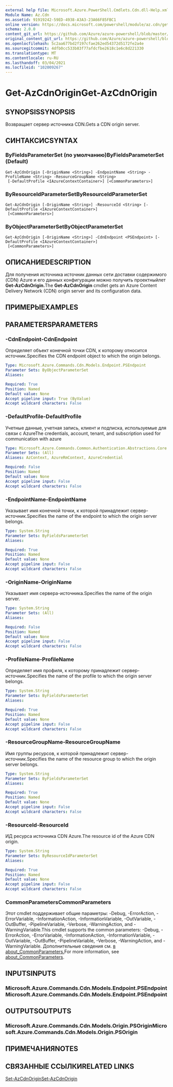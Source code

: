 ```yaml
---
external help file: Microsoft.Azure.PowerShell.Cmdlets.Cdn.dll-Help.xml
Module Name: Az.Cdn
ms.assetid: 91919242-59ED-4938-A3A3-23A66F85FBC1
online version: https://docs.microsoft.com/powershell/module/az.cdn/get-azcdnorigin
schema: 2.0.0
content_git_url: https://github.com/Azure/azure-powershell/blob/master/src/Cdn/Cdn/help/Get-AzCdnOrigin.md
original_content_git_url: https://github.com/Azure/azure-powershell/blob/master/src/Cdn/Cdn/help/Get-AzCdnOrigin.md
ms.openlocfilehash: 5c2aa677bd2f197cfae262ed54372d5172fe2a4e
ms.sourcegitcommit: 4dfb0cc533b83f77afdcfbe2618c1e6c8d221330
ms.translationtype: MT
ms.contentlocale: ru-RU
ms.lasthandoff: 03/04/2021
ms.locfileid: "102009267"
---
```

# <span data-ttu-id="076fa-101">Get-AzCdnOrigin</span><span class="sxs-lookup"><span data-stu-id="076fa-101">Get-AzCdnOrigin</span></span>

## <span data-ttu-id="076fa-102">SYNOPSIS</span><span class="sxs-lookup"><span data-stu-id="076fa-102">SYNOPSIS</span></span>
<span data-ttu-id="076fa-103">Возвращает сервер источника CDN.</span><span class="sxs-lookup"><span data-stu-id="076fa-103">Gets a CDN origin server.</span></span>

## <span data-ttu-id="076fa-104">СИНТАКСИС</span><span class="sxs-lookup"><span data-stu-id="076fa-104">SYNTAX</span></span>

### <span data-ttu-id="076fa-105">ByFieldsParameterSet (по умолчанию)</span><span class="sxs-lookup"><span data-stu-id="076fa-105">ByFieldsParameterSet (Default)</span></span>
```
Get-AzCdnOrigin [-OriginName <String>] -EndpointName <String> -ProfileName <String> -ResourceGroupName <String>
 [-DefaultProfile <IAzureContextContainer>] [<CommonParameters>]
```

### <span data-ttu-id="076fa-106">ByResourceIdParameterSet</span><span class="sxs-lookup"><span data-stu-id="076fa-106">ByResourceIdParameterSet</span></span>
```
Get-AzCdnOrigin [-OriginName <String>] -ResourceId <String> [-DefaultProfile <IAzureContextContainer>]
 [<CommonParameters>]
```

### <span data-ttu-id="076fa-107">ByObjectParameterSet</span><span class="sxs-lookup"><span data-stu-id="076fa-107">ByObjectParameterSet</span></span>
```
Get-AzCdnOrigin [-OriginName <String>] -CdnEndpoint <PSEndpoint> [-DefaultProfile <IAzureContextContainer>]
 [<CommonParameters>]
```

## <span data-ttu-id="076fa-108">ОПИСАНИЕ</span><span class="sxs-lookup"><span data-stu-id="076fa-108">DESCRIPTION</span></span>
<span data-ttu-id="076fa-109">Для получения источника источник данных сети доставки содержимого (CDN) Azure и его данных конфигурации можно получить проектныйлет **Get-AzCdnOrigin.**</span><span class="sxs-lookup"><span data-stu-id="076fa-109">The **Get-AzCdnOrigin** cmdlet gets an Azure Content Delivery Network (CDN) origin server and its configuration data.</span></span>

## <span data-ttu-id="076fa-110">ПРИМЕРЫ</span><span class="sxs-lookup"><span data-stu-id="076fa-110">EXAMPLES</span></span>

## <span data-ttu-id="076fa-111">PARAMETERS</span><span class="sxs-lookup"><span data-stu-id="076fa-111">PARAMETERS</span></span>

### <span data-ttu-id="076fa-112">-CdnEndpoint</span><span class="sxs-lookup"><span data-stu-id="076fa-112">-CdnEndpoint</span></span>
<span data-ttu-id="076fa-113">Определяет объект конечной точки CDN, к которому относится источник.</span><span class="sxs-lookup"><span data-stu-id="076fa-113">Specifies the CDN endpoint object to which the origin belongs.</span></span>

```yaml
Type: Microsoft.Azure.Commands.Cdn.Models.Endpoint.PSEndpoint
Parameter Sets: ByObjectParameterSet
Aliases:

Required: True
Position: Named
Default value: None
Accept pipeline input: True (ByValue)
Accept wildcard characters: False
```

### <span data-ttu-id="076fa-114">-DefaultProfile</span><span class="sxs-lookup"><span data-stu-id="076fa-114">-DefaultProfile</span></span>
<span data-ttu-id="076fa-115">Учетные данные, учетная запись, клиент и подписка, используемые для связи с Azure</span><span class="sxs-lookup"><span data-stu-id="076fa-115">The credentials, account, tenant, and subscription used for communication with azure</span></span>

```yaml
Type: Microsoft.Azure.Commands.Common.Authentication.Abstractions.Core.IAzureContextContainer
Parameter Sets: (All)
Aliases: AzContext, AzureRmContext, AzureCredential

Required: False
Position: Named
Default value: None
Accept pipeline input: False
Accept wildcard characters: False
```

### <span data-ttu-id="076fa-116">-EndpointName</span><span class="sxs-lookup"><span data-stu-id="076fa-116">-EndpointName</span></span>
<span data-ttu-id="076fa-117">Указывает имя конечной точки, к которой принадлежит сервер-источник.</span><span class="sxs-lookup"><span data-stu-id="076fa-117">Specifies the name of the endpoint to which the origin server belongs.</span></span>

```yaml
Type: System.String
Parameter Sets: ByFieldsParameterSet
Aliases:

Required: True
Position: Named
Default value: None
Accept pipeline input: False
Accept wildcard characters: False
```

### <span data-ttu-id="076fa-118">-OriginName</span><span class="sxs-lookup"><span data-stu-id="076fa-118">-OriginName</span></span>
<span data-ttu-id="076fa-119">Указывает имя сервера-источника.</span><span class="sxs-lookup"><span data-stu-id="076fa-119">Specifies the name of the origin server.</span></span>

```yaml
Type: System.String
Parameter Sets: (All)
Aliases:

Required: False
Position: Named
Default value: None
Accept pipeline input: False
Accept wildcard characters: False
```

### <span data-ttu-id="076fa-120">-ProfileName</span><span class="sxs-lookup"><span data-stu-id="076fa-120">-ProfileName</span></span>
<span data-ttu-id="076fa-121">Определяет имя профиля, к которому принадлежит сервер-источник.</span><span class="sxs-lookup"><span data-stu-id="076fa-121">Specifies the name of the profile to which the origin server belongs.</span></span>

```yaml
Type: System.String
Parameter Sets: ByFieldsParameterSet
Aliases:

Required: True
Position: Named
Default value: None
Accept pipeline input: False
Accept wildcard characters: False
```

### <span data-ttu-id="076fa-122">-ResourceGroupName</span><span class="sxs-lookup"><span data-stu-id="076fa-122">-ResourceGroupName</span></span>
<span data-ttu-id="076fa-123">Имя группы ресурсов, к которой принадлежит сервер-источник.</span><span class="sxs-lookup"><span data-stu-id="076fa-123">Specifies the name of the resource group to which the origin server belongs.</span></span>

```yaml
Type: System.String
Parameter Sets: ByFieldsParameterSet
Aliases:

Required: True
Position: Named
Default value: None
Accept pipeline input: False
Accept wildcard characters: False
```

### <span data-ttu-id="076fa-124">-ResourceId</span><span class="sxs-lookup"><span data-stu-id="076fa-124">-ResourceId</span></span>
<span data-ttu-id="076fa-125">ИД ресурса источника CDN Azure.</span><span class="sxs-lookup"><span data-stu-id="076fa-125">The resource id of the Azure CDN origin.</span></span>

```yaml
Type: System.String
Parameter Sets: ByResourceIdParameterSet
Aliases:

Required: True
Position: Named
Default value: None
Accept pipeline input: False
Accept wildcard characters: False
```

### <span data-ttu-id="076fa-126">CommonParameters</span><span class="sxs-lookup"><span data-stu-id="076fa-126">CommonParameters</span></span>
<span data-ttu-id="076fa-127">Этот cmdlet поддерживает общие параметры: -Debug, -ErrorAction, -ErrorVariable, -InformationAction, -InformationVariable, -OutVariable, -OutBuffer, -PipelineVariable, -Verbose, -WarningAction, and -WarningVariable.</span><span class="sxs-lookup"><span data-stu-id="076fa-127">This cmdlet supports the common parameters: -Debug, -ErrorAction, -ErrorVariable, -InformationAction, -InformationVariable, -OutVariable, -OutBuffer, -PipelineVariable, -Verbose, -WarningAction, and -WarningVariable.</span></span> <span data-ttu-id="076fa-128">Дополнительные сведения см. [в about_CommonParameters.](http://go.microsoft.com/fwlink/?LinkID=113216)</span><span class="sxs-lookup"><span data-stu-id="076fa-128">For more information, see [about_CommonParameters](http://go.microsoft.com/fwlink/?LinkID=113216).</span></span>

## <span data-ttu-id="076fa-129">INPUTS</span><span class="sxs-lookup"><span data-stu-id="076fa-129">INPUTS</span></span>

### <span data-ttu-id="076fa-130">Microsoft.Azure.Commands.Cdn.Models.Endpoint.PSEndpoint</span><span class="sxs-lookup"><span data-stu-id="076fa-130">Microsoft.Azure.Commands.Cdn.Models.Endpoint.PSEndpoint</span></span>

## <span data-ttu-id="076fa-131">OUTPUTS</span><span class="sxs-lookup"><span data-stu-id="076fa-131">OUTPUTS</span></span>

### <span data-ttu-id="076fa-132">Microsoft.Azure.Commands.Cdn.Models.Origin.PSOrigin</span><span class="sxs-lookup"><span data-stu-id="076fa-132">Microsoft.Azure.Commands.Cdn.Models.Origin.PSOrigin</span></span>

## <span data-ttu-id="076fa-133">ПРИМЕЧАНИЯ</span><span class="sxs-lookup"><span data-stu-id="076fa-133">NOTES</span></span>

## <span data-ttu-id="076fa-134">СВЯЗАННЫЕ ССЫЛКИ</span><span class="sxs-lookup"><span data-stu-id="076fa-134">RELATED LINKS</span></span>

[<span data-ttu-id="076fa-135">Set-AzCdnOrigin</span><span class="sxs-lookup"><span data-stu-id="076fa-135">Set-AzCdnOrigin</span></span>](./Set-AzCdnOrigin.md)


